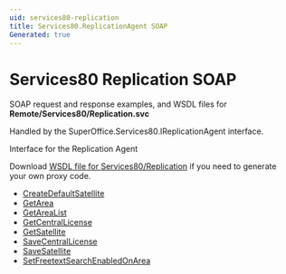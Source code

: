 ```yaml
---
uid: services80-replication
title: Services80.ReplicationAgent SOAP
Generated: true
---
```


# Services80 Replication SOAP

SOAP request and response examples, and WSDL files for **Remote/Services80/Replication.svc**

Handled by the <see cref="T:SuperOffice.Services80.IReplicationAgent">SuperOffice.Services80.IReplicationAgent</see> interface.

Interface for the Replication Agent

Download [WSDL file for Services80/Replication](../Services80-Replication.md) if you need to generate your own proxy code.

* [CreateDefaultSatellite](CreateDefaultSatellite.md)
* [GetArea](GetArea.md)
* [GetAreaList](GetAreaList.md)
* [GetCentralLicense](GetCentralLicense.md)
* [GetSatellite](GetSatellite.md)
* [SaveCentralLicense](SaveCentralLicense.md)
* [SaveSatellite](SaveSatellite.md)
* [SetFreetextSearchEnabledOnArea](SetFreetextSearchEnabledOnArea.md)

